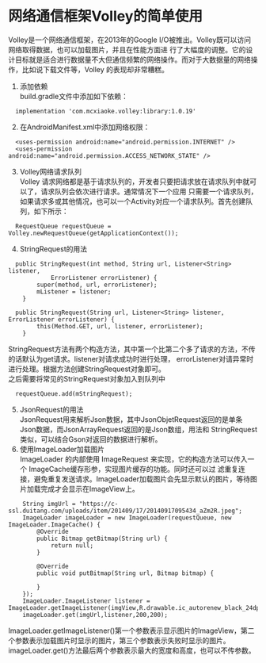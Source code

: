 # 网络通信框架Volley的简单使用
Volley是一个网络通信框架，在2013年的Google I/O被推出。Volley既可以访问网络取得数据，也可以加载图片，并且在性能方面进
行了大幅度的调整。它的设计目标就是适合进行数据量不大但通信频繁的网络操作。而对于大数据量的网络操作，比如说下载文件等，Volley
的表现却非常糟糕。   
1. 添加依赖  
build.gradle文件中添加如下依赖：
```
  implementation 'com.mcxiaoke.volley:library:1.0.19'
```   
2. 在AndroidManifest.xml中添加网络权限：
```
  <uses-permission android:name="android.permission.INTERNET" />
  <uses-permission android:name="android.permission.ACCESS_NETWORK_STATE" />
```   
3. Volley网络请求队列  
Volley 请求网络都是基于请求队列的，开发者只要把请求放在请求队列中就可以了，请求队列会依次进行请求。通常情况下一个应用
只需要一个请求队列，如果请求多或其他情况，也可以一个Activity对应一个请求队列。首先创建队列，如下所示：
```
  RequestQueue requestQueue = Volley.newRequestQueue(getApplicationContext());
```   
4. StringRequest的用法   
```
  public StringRequest(int method, String url, Listener<String> listener,
            ErrorListener errorListener) {
        super(method, url, errorListener);
        mListener = listener;
    }
  
  public StringRequest(String url, Listener<String> listener, ErrorListener errorListener) {
        this(Method.GET, url, listener, errorListener);
    }
```   
StringRequest方法有两个构造方法，其中第一个比第二个多了请求的方法，不传的话默认为get请求。listener对请求成功时进行处理，
errorListener对请异常时进行处理。根据方法创建StringRequest对象即可。   
之后需要将常见的StringRequest对象加入到队列中   
```
  requestQueue.add(mStringRequest);
```
5. JsonRequest的用法    
JsonRequest用来解析Json数据，其中JsonObjetRequest返回的是单条Json数据，而JsonArrayRequest返回的是Json数组，用法和
StringRequest类似，可以结合Gson对返回的数据进行解析。
6. 使用lmageLoader加载图片  
ImageLoader 的内部使用 ImageRequest 来实现，它的构造方法可以传入一个 ImageCache缓存形参，实现图片缓存的功能。同时还可以过
滤重复连接，避免重复发送请求。ImageLoader加载图片会先显示默认的图片，等待图片加载完成才会显示在ImageView上。
```
    String imgUrl = "https://c-ssl.duitang.com/uploads/item/201409/17/20140917095434_aZm2R.jpeg";
    ImageLoader imageLoader = new ImageLoader(requestQueue, new ImageLoader.ImageCache() {
        @Override
        public Bitmap getBitmap(String url) {
            return null;
        }

        @Override
        public void putBitmap(String url, Bitmap bitmap) {

        }
    });
    ImageLoader.ImageListener listener = ImageLoader.getImageListener(imgView,R.drawable.ic_autorenew_black_24dp,R.drawable.ic_mood_bad_black_24dp);
    imageLoader.get(imgUrl,listener,200,200);
```  
ImageLoader.getImageListener()第一个参数表示显示图片的ImageView，第二个参数表示加载图片时显示的图片，第三个参数表示失败时显示的图片。  
imageLoader.get()方法最后两个参数表示最大的宽度和高度，也可以不传参数。
